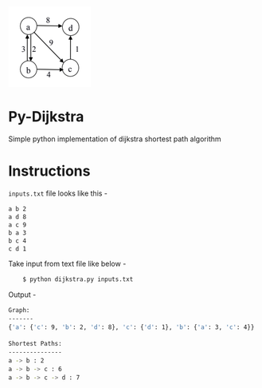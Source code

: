 ![example.png](example.png)
# Py-Dijkstra
Simple python implementation of dijkstra shortest path algorithm

# Instructions
`inputs.txt` file looks like this -
```
a b 2
a d 8
a c 9
b a 3
b c 4
c d 1
```

Take input from text file like below - 

```python
    $ python dijkstra.py inputs.txt
```

Output - 
```sh
Graph: 
-------
{'a': {'c': 9, 'b': 2, 'd': 8}, 'c': {'d': 1}, 'b': {'a': 3, 'c': 4}}

Shortest Paths: 
---------------
a -> b : 2
a -> b -> c : 6
a -> b -> c -> d : 7
```
